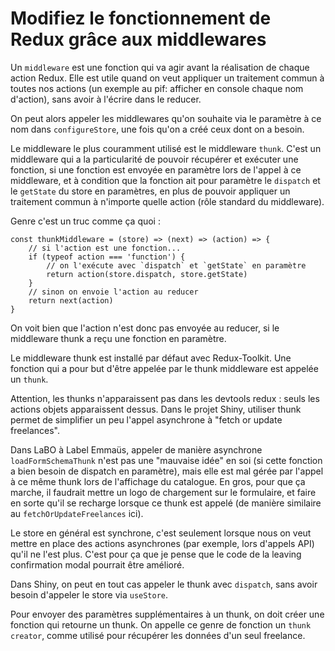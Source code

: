 # Modifiez le fonctionnement de Redux grâce aux middlewares

Un `middleware` est une fonction qui va agir avant la réalisation de chaque action Redux.
Elle est utile quand on veut appliquer un traitement commun à toutes nos actions (un exemple au pif: afficher en console chaque nom d'action), sans avoir à l'écrire dans le reducer.

On peut alors appeler les middlewares qu'on souhaite via le paramètre à ce nom dans `configureStore`, une fois qu'on a créé ceux dont on a besoin.

Le middleware le plus couramment utilisé est le middleware `thunk`. C'est un middleware qui a la particularité de pouvoir récupérer et exécuter une fonction, si une fonction est envoyée en paramètre lors de l'appel à ce middleware, et à condition que la fonction ait pour paramètre le `dispatch` et le `getState` du store en paramètres, en plus de pouvoir appliquer un traitement commun à n'importe quelle action (rôle standard du middleware).

Genre c'est un truc comme ça quoi :

```JS
const thunkMiddleware = (store) => (next) => (action) => {
    // si l'action est une fonction...
    if (typeof action === 'function') {
        // on l'exécute avec `dispatch` et `getState` en paramètre
        return action(store.dispatch, store.getState)
    }
    // sinon on envoie l'action au reducer
    return next(action)
}
```

On voit bien que l'action n'est donc pas envoyée au reducer, si le middleware thunk a reçu une fonction en paramètre.

Le middleware thunk est installé par défaut avec Redux-Toolkit. Une fonction qui a pour but d'être appelée par le thunk middleware est appelée un `thunk`.

Attention, les thunks n'apparaissent pas dans les devtools redux : seuls les actions objets apparaissent dessus.
Dans le projet Shiny, utiliser thunk permet de simplifier un peu l'appel asynchrone à "fetch or update freelances".

Dans LaBO à Label Emmaüs, appeler de manière asynchrone `loadFormSchemaThunk` n'est pas une "mauvaise idée" en soi (si cette fonction a bien besoin de dispatch en paramètre), mais elle est mal gérée par l'appel à ce même thunk lors de l'affichage du catalogue. En gros, pour que ça marche, il faudrait mettre un logo de chargement sur le formulaire, et faire en sorte qu'il se recharge lorsque ce thunk est appelé (de manière similaire au `fetchOrUpdateFreelances` ici).

Le store en général est synchrone, c'est seulement lorsque nous on veut mettre en place des actions asynchrones (par exemple, lors d'appels API) qu'il ne l'est plus. C'est pour ça que je pense que le code de la leaving confirmation modal pourrait être amélioré.

Dans Shiny, on peut en tout cas appeler le thunk avec `dispatch`, sans avoir besoin d'appeler le store via `useStore`.

Pour envoyer des paramètres supplémentaires à un thunk, on doit créer une fonction qui retourne un thunk. On appelle ce genre de fonction un `thunk creator`, comme utilisé pour récupérer les données d'un seul freelance.